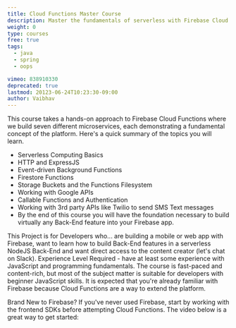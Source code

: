 ```yaml
---
title: Cloud Functions Master Course
description: Master the fundamentals of serverless with Firebase Cloud Functions where we build seven different microservices
weight: 0
type: courses
free: true
tags:
  - java
  - spring
  - oops

vimeo: 838910330
deprecated: true
lastmod: 20123-06-24T10:23:30-09:00
author: Vaibhav
---
```


This course takes a hands-on approach to Firebase Cloud Functions where we build seven different microservices, each demonstrating a fundamental concept of the platform. Here's a quick summary of the topics you will learn.

- Serverless Computing Basics
- HTTP and ExpressJS
- Event-driven Background Functions
- Firestore Functions
- Storage Buckets and the Functions Filesystem
- Working with Google APIs
- Callable Functions and Authentication
- Working with 3rd party APIs like Twilio to send SMS Text messages
- By the end of this course you will have the foundation necessary to build virtually any Back-End feature into your Firebase app.

This Project is for Developers who... are building a mobile or web app with Firebase, want to learn how to build Back-End features in a serverless NodeJS Back-End and want direct access to the content creator (let's chat on Slack). Experience Level Required - have at least some experience with JavaScript and programming fundamentals. The course is fast-paced and content-rich, but most of the subject matter is suitable for developers with beginner JavaScript skills. It is expected that you're already familiar with Firebase because Cloud Functions are a way to extend the platform.

Brand New to Firebase?
If you've never used Firebase, start by working with the frontend SDKs before attempting Cloud Functions. The video below is a great way to get started:
